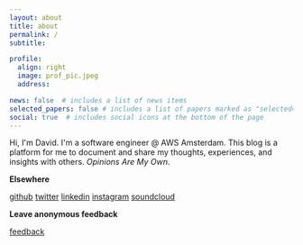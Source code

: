 ```yaml
---
layout: about
title: about
permalink: /
subtitle:

profile:
  align: right
  image: prof_pic.jpeg
  address:

news: false  # includes a list of news items
selected_papers: false # includes a list of papers marked as "selected={true}"
social: true  # includes social icons at the bottom of the page
---
```


Hi, I'm David. I'm a software engineer @ AWS Amsterdam. This blog is a platform for me to document and share my thoughts, experiences, and insights with others. *Opinions Are My Own*.

**Elsewhere**

[github](https://github.com/mayilian)
[twitter](https://twitter.com/mayiliand)
[linkedin](https://www.linkedin.com/in/davidmayilian)
[instagram](https://www.instagram.com/lifeundbananas)
[soundcloud](https://soundcloud.com/davidmailian)

**Leave anonymous feedback**

[feedback](https://www.admonymous.co/mayiliad)